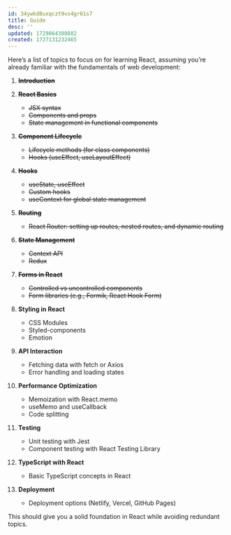 ```yaml
---
id: 34ywkd8uxqczt9vs4gr61s7
title: Guide
desc: ''
updated: 1729864380882
created: 1727131232465
---
```


Here’s a list of topics to focus on for learning React, assuming you’re already familiar with the fundamentals of web development:

1. ~~**Introduction**~~

1. ~~**React Basics**~~
   - ~~JSX syntax~~
   - ~~Components and props~~
   - ~~State management in functional components~~

1. ~~**Component Lifecycle**~~
   - ~~Lifecycle methods (for class components)~~
   - ~~Hooks (useEffect, useLayoutEffect)~~

1. ~~**Hooks**~~
   - ~~useState, useEffect~~
   - ~~Custom hooks~~
   - ~~useContext for global state management~~

1. ~~**Routing**~~
   - ~~React Router: setting up routes, nested routes, and dynamic routing~~

1. ~~**State Management**~~
   - ~~Context API~~
   - ~~Redux~~

1. ~~**Forms in React**~~
   - ~~Controlled vs uncontrolled components~~
   - ~~Form libraries (e.g., Formik, React Hook Form)~~

1. **Styling in React**
   - CSS Modules
   - Styled-components
   - Emotion

1. **API Interaction**
   - Fetching data with fetch or Axios
   - Error handling and loading states

1. **Performance Optimization**
   - Memoization with React.memo
   - useMemo and useCallback
   - Code splitting

1. **Testing**
    - Unit testing with Jest
    - Component testing with React Testing Library

1. **TypeScript with React**
    - Basic TypeScript concepts in React

1. **Deployment**
    - Deployment options (Netlify, Vercel, GitHub Pages)

This should give you a solid foundation in React while avoiding redundant topics.